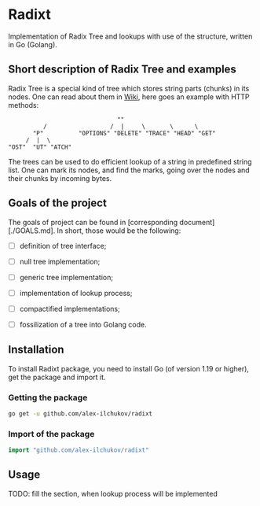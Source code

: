 # Radixt

Implementation of Radix Tree and lookups with use of the structure, written in 
Go (Golang).


## Short description of Radix Tree and examples

Radix Tree is a special kind of tree which stores string parts (chunks) in its
nodes. One can read about them in [Wiki][wiki-radix-tree], here goes an example
with HTTP methods:
```
                               ""
          /                  /  |     \       \      \
       "P"          "OPTIONS" "DELETE" "TRACE" "HEAD" "GET"
     /  |  \
"OST"  "UT" "ATCH"
```

The trees can be used to do efficient lookup of a string in predefined string
list. One can mark its nodes, and find the marks, going over the nodes and their chunks by incoming bytes.

[wiki-radix-tree]: https://en.wikipedia.org/wiki/Radix_tree


## Goals of the project

The goals of project can be found in [corresponding document][./GOALS.md]. In
short, those would be the following:
*   [ ] definition of tree interface;
*   [ ] null tree implementation;
*   [ ] generic tree implementation;
*   [ ] implementation of lookup process;
*   [ ] compactified implementations;
*   [ ] fossilization of a tree into Golang code.


## Installation

To install Radixt package, you need to install Go (of version 1.19 or higher), 
get the package and import it.

### Getting the package

```sh
go get -u github.com/alex-ilchukov/radixt
```

### Import of the package

```go
import "github.com/alex-ilchukov/radixt"
```


## Usage

TODO: fill the section, when lookup process will be implemented
